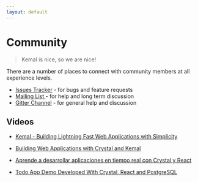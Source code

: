 ```yaml
---
layout: default
---
```


# Community

> Kemal is nice, so we are nice!

There are a number of places to connect with community members at all experience levels.

- <a href="https://github.com/kemalcr/kemal/issues">Issues Tracker</a> - for bugs and feature requests
- <a href="https://groups.google.com/forum/#!forum/kemalcr">Mailing List </a> - for help and long term discussion
- <a href="https://gitter.im/kemalcr/kemal">Gitter Channel</a>  - for general help and discussion

## Videos

- [Kemal - Building Lightning Fast Web Applications with Simplicity](https://www.youtube.com/watch?v=KJB-nAoRSr8)

- [Building Web Applications with Crystal and Kemal](https://www.youtube.com/watch?v=XPLsQ88XOiQ)

- [Aprende a desarrollar aplicaciones en tiempo real con Crystal y React](https://www.youtube.com/watch?v=KAre3vRCU3U)

- [Todo App Demo Developed With Crystal, React and PostgreSQL](https://www.youtube.com/watch?v=6KzPGp87YCw)
